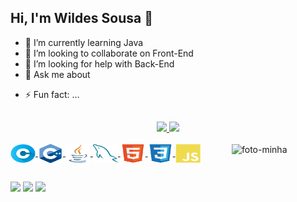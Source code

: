 ## Hi, I'm Wildes Sousa 👋

- 🌱 I’m currently learning Java
- 👯 I’m looking to collaborate on Front-End
- 🤔 I’m looking for help with Back-End
- 💬 Ask me about 
<!-- 📫 How to reach me: ...
- 😄 Pronouns: ... -->
- ⚡ Fun fact: ...

##
<div align="center">
  <a href="https://github.com/sousa-Diin">
  <img height="180em" src="https://github-readme-stats.vercel.app/api?username=sousa-Diin&show_icons=true&theme=cobalt&include_all_commits=true&count_private=true"/>
  <img height="180em" src="https://github-readme-stats.vercel.app/api/top-langs/?username=sousa-Diin&layout=compact&langs_count=7&theme=cobalt"/>
</div>
<div style="display: inline_block"><br>
  
  <img align="center" alt="Dinho-C" height="30" width="40" src="img/letter-c.png">
  <img align="center" alt="Dinho-Cpp" height="30" width="40" src="img/c-.png">

  <img align="center" alt="Dinho-Java" height="30" width="40" src="img/java.png">
  <img align="center" alt="Dinho-MySQL" height="30" width="40" src="img/mysql.png">
  
  <img align="center" alt="Dinho-HTML" height="30" width="40" src="https://raw.githubusercontent.com/devicons/devicon/master/icons/html5/html5-original.svg">
  <img align="center" alt="Dinho-CSS" height="30" width="40" src="https://raw.githubusercontent.com/devicons/devicon/master/icons/css3/css3-original.svg">
  <img align="center" alt="Dinho-Js" height="30" width="40" src="https://raw.githubusercontent.com/devicons/devicon/master/icons/javascript/javascript-plain.svg">

  
  <img align="right" alt="foto-minha" height="150" width="150" src="img/perfil.gift">
 
  
</div>
  
  ##
 
<div> 
  <!--a href="https://www.youtube.com/channel/UC_-uuuZbY0AAt9CViNzvc-Q" target="_blank"><img src="https://img.shields.io/badge/YouTube-FF0000?style=for-the-badge&logo=youtube&logoColor=white" target="_blank"></a-->
  <a href="https://instagram.com/wildes_sousa" target="_blank"><img src="https://img.shields.io/badge/-Instagram-%23E4405F?style=for-the-badge&logo=instagram&logoColor=white" target="_blank"></a>
  <a href = "mailto:augustowildes@gmail.com"><img src="https://img.shields.io/badge/-Gmail-%23333?style=for-the-badge&logo=gmail&logoColor=white" target="_blank"></a>
  <a href="https://www.linkedin.com/in/rafaella-ballerini-45875016a" target="_blank"><img src="https://img.shields.io/badge/-LinkedIn-%230077B5?style=for-the-badge&logo=linkedin&logoColor=white" target="_blank"></a> 
 
  <!--![Snake animation](https://github.com/rafaballerini/rafaballerini/blob/output/github-contribution-grid-snake.svg)-->
 
</div>
